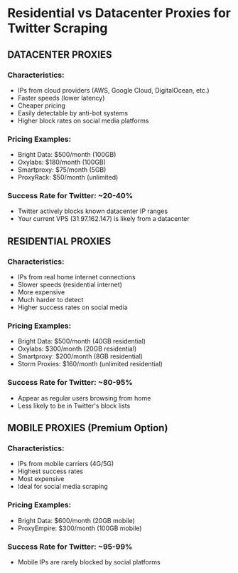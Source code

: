 # Residential vs Datacenter Proxies for Twitter Scraping

## DATACENTER PROXIES
### Characteristics:
- IPs from cloud providers (AWS, Google Cloud, DigitalOcean, etc.)
- Faster speeds (lower latency)
- Cheaper pricing
- Easily detectable by anti-bot systems
- Higher block rates on social media platforms

### Pricing Examples:
- Bright Data: $500/month (100GB)
- Oxylabs: $180/month (100GB) 
- Smartproxy: $75/month (5GB)
- ProxyRack: $50/month (unlimited)

### Success Rate for Twitter: ~20-40%
- Twitter actively blocks known datacenter IP ranges
- Your current VPS (31.97.162.147) is likely from a datacenter

## RESIDENTIAL PROXIES
### Characteristics:
- IPs from real home internet connections
- Slower speeds (residential internet)
- More expensive
- Much harder to detect
- Higher success rates on social media

### Pricing Examples:
- Bright Data: $500/month (40GB residential)
- Oxylabs: $300/month (20GB residential)
- Smartproxy: $200/month (8GB residential)
- Storm Proxies: $160/month (unlimited residential)

### Success Rate for Twitter: ~80-95%
- Appear as regular users browsing from home
- Less likely to be in Twitter's block lists

## MOBILE PROXIES (Premium Option)
### Characteristics:
- IPs from mobile carriers (4G/5G)
- Highest success rates
- Most expensive
- Ideal for social media scraping

### Pricing Examples:
- Bright Data: $600/month (20GB mobile)
- ProxyEmpire: $300/month (100GB mobile)

### Success Rate for Twitter: ~95-99%
- Mobile IPs are rarely blocked by social platforms
